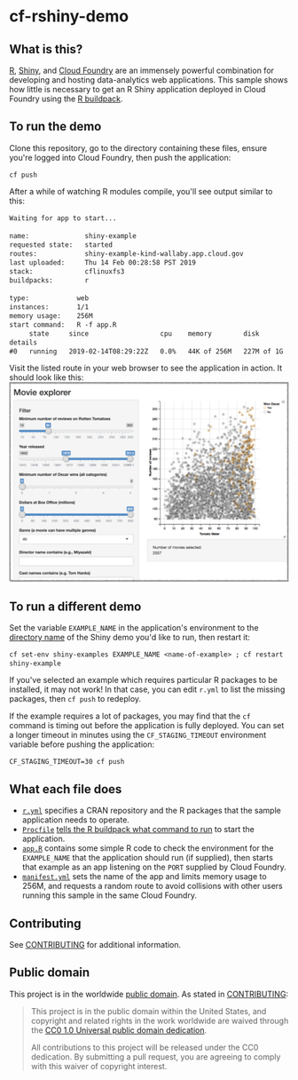 # cf-rshiny-demo

## What is this?

[R](https://www.r-project.org/), [Shiny](https://shiny.rstudio.com/), and [Cloud Foundry](https://www.cloudfoundry.org/) are an immensely powerful combination for developing and hosting data-analytics web applications. This sample shows how little is necessary to get an R Shiny application deployed in Cloud Foundry using the [R buildpack](https://docs.cloudfoundry.org/buildpacks/r/index.html).

## To run the demo

Clone this repository, go to the directory containing these files, ensure you're logged into Cloud Foundry, then push the application:
```
cf push
```

After a while of watching R modules compile, you'll see output similar to this:
```
Waiting for app to start...

name:              shiny-example
requested state:   started
routes:            shiny-example-kind-wallaby.app.cloud.gov
last uploaded:     Thu 14 Feb 00:28:58 PST 2019
stack:             cflinuxfs3
buildpacks:        r

type:            web
instances:       1/1
memory usage:    256M
start command:   R -f app.R
     state     since                  cpu    memory        disk         details
#0   running   2019-02-14T08:29:22Z   0.0%   44K of 256M   227M of 1G
```

Visit the listed route in your web browser to see the application in action. It should look like this:
![Screenshot of a Chrome browser at a random URL showing the R Shiny movie explorer example](screenshot.png)

## To run a different demo

Set the variable `EXAMPLE_NAME` in the application's environment to the [directory name](https://github.com/rstudio/shiny-examples) of the Shiny demo you'd like to run, then restart it:
```
cf set-env shiny-examples EXAMPLE_NAME <name-of-example> ; cf restart shiny-example
```
If you've selected an example which requires particular R packages to be installed, it may not work! In that case, you can edit `r.yml` to list the missing packages, then `cf push` to redeploy. 

If the example requires a lot of packages, you may find that the `cf` command is timing out before the application is fully deployed. You can set a longer timeout in minutes using the `CF_STAGING_TIMEOUT` environment variable before pushing the application:
```
CF_STAGING_TIMEOUT=30 cf push
```

## What each file does

- [`r.yml`](r.yml) specifies a CRAN repository and the R packages that the sample application needs to operate.
- [`Procfile`](Procfile) [tells the R buildpack what command to run](https://docs.cloudfoundry.org/buildpacks/r/index.html#start_command) to start the application.
- [`app.R`](app.R) contains some simple R code to check the environment for the `EXAMPLE_NAME` that the application should run (if supplied), then starts that example as an app listening on the `PORT` supplied by Cloud Foundry.
- [`manifest.yml`](manifest.yml) sets the name of the app and limits memory usage to 256M, and requests a random route to avoid collisions with other users running this sample in the same Cloud Foundry.

## Contributing

See [CONTRIBUTING](CONTRIBUTING.md) for additional information.

## Public domain

This project is in the worldwide [public domain](LICENSE.md). As stated in [CONTRIBUTING](CONTRIBUTING.md):

> This project is in the public domain within the United States, and copyright and related rights in the work worldwide are waived through the [CC0 1.0 Universal public domain dedication](https://creativecommons.org/publicdomain/zero/1.0/).
>
> All contributions to this project will be released under the CC0 dedication. By submitting a pull request, you are agreeing to comply with this waiver of copyright interest.
